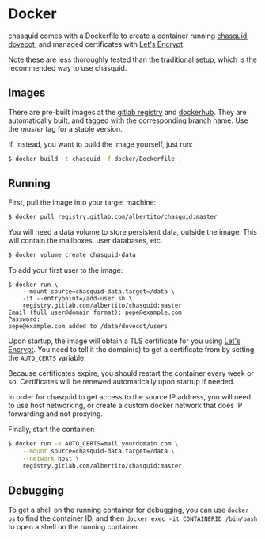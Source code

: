 
# Docker

chasquid comes with a Dockerfile to create a container running [chasquid],
[dovecot], and managed certificates with [Let's Encrypt].

Note these are less thoroughly tested than the [traditional setup](howto.md),
which is the recommended way to use chasquid.

[chasquid]: https://blitiri.com.ar/p/chasquid
[dovecot]: https://dovecot.org
[Let's Encrypt]: https://letsencrypt.org


## Images

There are pre-built images at the
[gitlab registry](https://gitlab.com/albertito/chasquid/container_registry)
and [dockerhub](https://hub.docker.com/r/albertito/chasquid).
They are automatically built, and tagged with the corresponding branch name.
Use the *master* tag for a stable version.

If, instead, you want to build the image yourself, just run:

```sh
$ docker build -t chasquid -f docker/Dockerfile .
```


## Running

First, pull the image into your target machine:

```sh
$ docker pull registry.gitlab.com/albertito/chasquid:master
```

You will need a data volume to store persistent data, outside the image. This
will contain the mailboxes, user databases, etc.

```sh
$ docker volume create chasquid-data
```

To add your first user to the image:

```
$ docker run \
	--mount source=chasquid-data,target=/data \
	-it --entrypoint=/add-user.sh \
	registry.gitlab.com/albertito/chasquid:master
Email (full user@domain format): pepe@example.com
Password:
pepe@example.com added to /data/dovecot/users
```

Upon startup, the image will obtain a TLS certificate for you using [Let's
Encrypt](https://letsencrypt.com/). You need to tell it the domain(s) to get a
certificate from by setting the `AUTO_CERTS` variable.

Because certificates expire, you should restart the container every week or
so. Certificates will be renewed automatically upon startup if needed.

In order for chasquid to get access to the source IP address, you will need to
use host networking, or create a custom docker network that does IP forwarding
and not proxying.

Finally, start the container:

```sh
$ docker run -e AUTO_CERTS=mail.yourdomain.com \
	--mount source=chasquid-data,target=/data \
	--network host \
	registry.gitlab.com/albertito/chasquid:master
```


## Debugging

To get a shell on the running container for debugging, you can use `docker ps`
to find the container ID, and then `docker exec -it CONTAINERID /bin/bash` to
open a shell on the running container.

